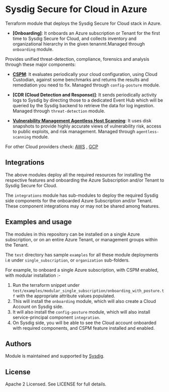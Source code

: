 # Sysdig Secure for Cloud in Azure

Terraform module that deploys the Sysdig Secure for Cloud stack in Azure.

* **[Onboarding]**: It onboards an Azure subscription or Tenant for the first time to Sysdig Secure for Cloud, and collects
inventory and organizational hierarchy in the given tenanmt.Managed through `onboarding` module. <br/>

Provides unified threat-detection, compliance, forensics and analysis through these major components:

* **[CSPM](https://docs.sysdig.com/en/docs/sysdig-secure/posture/)**: It evaluates periodically your cloud configuration, using Cloud Custodian, against some benchmarks and returns the results and remediation you need to fix. Managed through `config-posture` module. <br/>

* **[CDR (Cloud Detection and Response)]**: It sends periodically activity logs to Sysdig by directing those to a dedicated Event Hub which will be queried by the Sysdig backend to retrieve the data for log ingestion. Managed through `threat-detection` module. <br/>

* **[Vulnerability Management Agentless Host Scanning](https://docs.sysdig.com/en/docs/sysdig-secure/vulnerabilities/)**: It uses disk snapshots to provide highly accurate views of vulnerability risk, access to public exploits, and risk management.  Managed through `agentless-scanning` module. <br/>

For other Cloud providers check: [AWS](https://github.com/draios/terraform-aws-secure-for-cloud) , [GCP](https://github.com/draios/terraform-google-secure-for-cloud)

## Integrations

The above modules deploy all the required resources for installing the respective features and onboarding the Azure
Subscription and/or Tenant to Sysdig Secure for Cloud.

The `integrations` module has sub-modules to deploy the required Sysdig side components for the onboarded Azure
Subscription and/or Tenant. These component integrations may or may not be shared among features.

## Examples and usage

The modules in this repository can be installed on a single Azure subscription, or on an entire Azure Tenant, or management groups within the Tenant.

The `test` directory has sample `examples` for all these module deployments i.e under `single_subscription`,  or `organization` sub-folders.

For example, to onboard a single Azure subscription, with CSPM enabled, with modular installation :-

1. Run the terraform snippet under `test/examples/modular_single_subscription/onboarding_with_posture.tf` with
   the appropriate attribute values populated.
2. This will install the `onboarding` module, which will also create a Cloud Account on Sysdig side.
3. It will also install the `config-posture` module, which will also install service-principal component `integration`.
4. On Sysdig side, you will be able to see the Cloud account onboarded with required components, and CSPM feature installed and enabled.

## Authors

Module is maintained and supported by [Sysdig](https://sysdig.com).

## License

Apache 2 Licensed. See LICENSE for full details.
